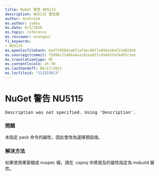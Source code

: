 ```yaml
---
title: NuGet 警告 NU5115
description: NU5115 警告碼
author: mishra14
ms.author: jodou
ms.date: 8/3/2018
ms.topic: reference
ms.reviewer: anangaur
f1_keywords:
- NU5115
ms.openlocfilehash: 6ed7f85092a6f1a74ec68f7a994a18af214025b8
ms.sourcegitcommit: f3d98c23408a4a1c01ea92fc45493fa7bd97c3ee
ms.translationtype: MT
ms.contentlocale: zh-TW
ms.lasthandoff: 06/17/2021
ms.locfileid: "112323813"
---
```

# <a name="nuget-warning-nu5115"></a>NuGet 警告 NU5115
<pre>Description was not specified. Using 'Description'.</pre>

### <a name="issue"></a>問題

未指定 pack 命令的屬性，因此會改為選擇預設值。


### <a name="solution"></a>解決方法

如果使用專案檔或 nuspec 檔，請在 .csproj 中將提及的屬性指定為 msbuild 屬性。

